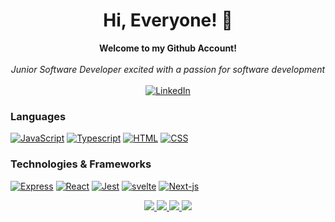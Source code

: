 <h1 align="center">Hi, Everyone! 👋</h1>

<p align="center">
    <b>Welcome to my Github Account!</b><br><br>
    <i>
        Junior Software Developer excited with a passion for software development<br>
    </i><br>
    <a href="https://www.linkedin.com/in/daniel-mohammadian-60937b263/">
        <img src="https://img.shields.io/badge/LinkedIn-blue?style=flat-square&logo=linkedin" alt="LinkedIn">
    </a>
</p>

### Languages

[![JavaScript](https://img.shields.io/badge/javascript-black?style=for-the-badge&logo=javascript)](https://github.com/Danmoham)
[![Typescript](https://img.shields.io/badge/typescript-black?style=for-the-badge&logo=typescript)](https://github.com/Danmoham)
[![HTML](https://img.shields.io/badge/html-black?style=for-the-badge&logo=html)](https://github.com/Danmoham)
[![CSS](https://img.shields.io/badge/css-black?style=for-the-badge&logo=css&logoColor=white)](https://github.com/Danmoham)



### Technologies & Frameworks

[![Express](https://img.shields.io/badge/express-black?style=for-the-badge&logo=express)](https://github.com/Danmoham)
[![React](https://img.shields.io/badge/react-black?style=for-the-badge&logo=react)](https://github.com/Danmoham)
[![Jest](https://img.shields.io/badge/Jest-black?style=for-the-badge&logo=Jest&logoColor=white)](https://github.com/Danmoham)
[![svelte](https://img.shields.io/badge/svlete-black?style=for-the-badge&logo=svelte&logoColor=white)](https://github.com/Danmoham)
[![Next-js](https://img.shields.io/badge/next-black?style=for-the-badge&logo=next&logoColor=white)](https://github.com/Danmoham)



<p align="center">
  <a href="https://github.com/Danmoham">
    <img src="http://github-profile-summary-cards.vercel.app/api/cards/profile-details?username=Danmoham&theme=transparent" />
  </a>
  <a href="https://github.com/Danmoham">
    <img src="https://github-readme-streak-stats.herokuapp.com/?user=Danmoham&hide_border=true&card_width=338&theme=transparent" />
  </a>
  <a href="https://github.com/Damoham">
    <img src="http://github-profile-summary-cards.vercel.app/api/cards/stats?username=Danmoham&theme=transparent" />
  </a>
  <a href="https://github.com/Danmoham">
    <img src="http://github-profile-summary-cards.vercel.app/api/cards/most-commit-language?username=Danmoham&theme=transparent" />
  </a>
</p>

<p align="center">
